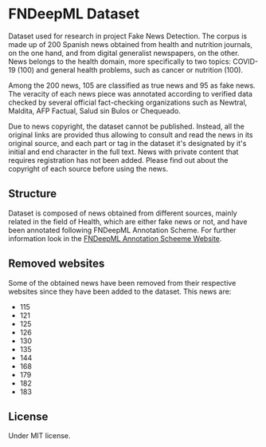 # FNDeepML Dataset

Dataset used for research in project Fake News Detection. 
The corpus is made up of 200 Spanish news obtained from health and nutrition journals, on the one hand, and from digital generalist newspapers, on the other. News belongs to the health domain, more specifically to two topics: COVID-19 (100) and general health problems, such as cancer or nutrition (100). 

Among the 200 news, 105 are classified as true news and 95 as fake news. The veracity of each news piece was annotated according to verified data checked by several official fact-checking organizations such as Newtral, Maldita, AFP Factual, Salud sin Bulos or Chequeado. 

Due to news copyright, the dataset cannot be published. Instead, all the original links are provided thus allowing to consult and read the news in its original source, and each part or tag in the dataset it's designated by it's initial and end character in the full text. News with private content that requires registration has not been added. Please find out about the copyright of each source before using the news. 

## Structure

Dataset is composed of news obtained from different sources, mainly related in the field of Health, which are either fake news or not, and have been annotated following FNDeepML Annotation Scheme. 
For further information look in the [FNDeepML Annotation Scheeme Website](https://sites.google.com/view/livinglangannotationscheme/about-the-scheme).



## Removed websites 

Some of the obtained news have been removed from their respective websites since they have been added to the dataset. This news are:

* 115
* 121
* 125
* 126
* 130
* 135
* 144
* 168
* 179
* 182
* 183

## License

Under MIT license.

